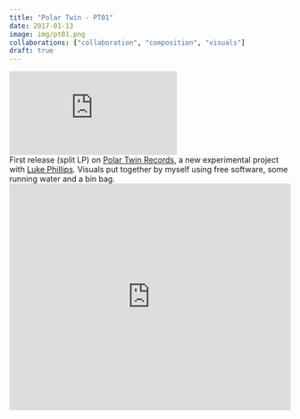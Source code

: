 ```yaml
---
title: "Polar Twin - PT01"
date: 2017-01-13
image: img/pt01.png
collaborations: ["collaboration", "composition", "visuals"]
draft: true
---
```

<div class="video-container"><iframe src="https://www.youtube-nocookie.com/embed/srurBdp7b9I?rel=0" frameborder="0" allow="autoplay; encrypted-media" allowfullscreen></iframe></div>
First release (split LP) on <a href="https://polartwinrecords.bandcamp.com/">Polar Twin Records</a>, a new experimental project with <a href="https://www.lukephillipsmusic.com">Luke Phillips</a>. Visuals put together by myself using free software, some running water and a bin bag.

<iframe style="border: 0; width: 100%; height: 406px;" src="https://bandcamp.com/EmbeddedPlayer/album=531461154/size=large/bgcol=ffffff/linkcol=0687f5/artwork=small/transparent=true/" width="300" height="150" seamless=""><a href="http://polartwinrecords.bandcamp.com/album/pt01">PT01 by POLAR TWIN</a></iframe>

